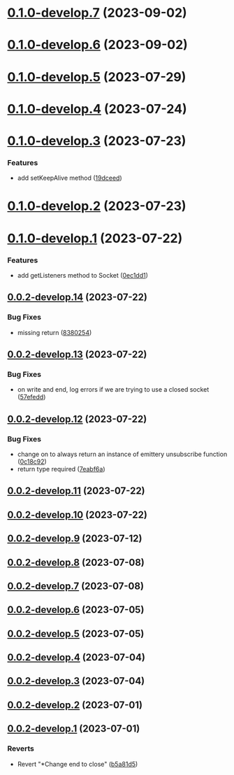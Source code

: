 # [0.1.0-develop.7](https://git.lumeweb.com/LumeWeb/kernel-swarm-client/compare/v0.1.0-develop.6...v0.1.0-develop.7) (2023-09-02)

# [0.1.0-develop.6](https://git.lumeweb.com/LumeWeb/kernel-swarm-client/compare/v0.1.0-develop.5...v0.1.0-develop.6) (2023-09-02)

# [0.1.0-develop.5](https://git.lumeweb.com/LumeWeb/kernel-swarm-client/compare/v0.1.0-develop.4...v0.1.0-develop.5) (2023-07-29)

# [0.1.0-develop.4](https://git.lumeweb.com/LumeWeb/kernel-swarm-client/compare/v0.1.0-develop.3...v0.1.0-develop.4) (2023-07-24)

# [0.1.0-develop.3](https://git.lumeweb.com/LumeWeb/kernel-swarm-client/compare/v0.1.0-develop.2...v0.1.0-develop.3) (2023-07-23)


### Features

* add setKeepAlive method ([19dceed](https://git.lumeweb.com/LumeWeb/kernel-swarm-client/commit/19dceedab299c1cd35563c5c88a3f608cfc56deb))

# [0.1.0-develop.2](https://git.lumeweb.com/LumeWeb/kernel-swarm-client/compare/v0.1.0-develop.1...v0.1.0-develop.2) (2023-07-23)

# [0.1.0-develop.1](https://git.lumeweb.com/LumeWeb/kernel-swarm-client/compare/v0.0.2-develop.14...v0.1.0-develop.1) (2023-07-22)


### Features

* add getListeners method to Socket ([0ec1dd1](https://git.lumeweb.com/LumeWeb/kernel-swarm-client/commit/0ec1dd1aacdce1e85d6250db9b61a3edccfaafa7))

## [0.0.2-develop.14](https://git.lumeweb.com/LumeWeb/kernel-swarm-client/compare/v0.0.2-develop.13...v0.0.2-develop.14) (2023-07-22)


### Bug Fixes

* missing return ([8380254](https://git.lumeweb.com/LumeWeb/kernel-swarm-client/commit/8380254638dde806ce38d3406ea6b4127cb2444b))

## [0.0.2-develop.13](https://git.lumeweb.com/LumeWeb/kernel-swarm-client/compare/v0.0.2-develop.12...v0.0.2-develop.13) (2023-07-22)


### Bug Fixes

* on write and end, log errors if we are trying to use a closed socket ([57efedd](https://git.lumeweb.com/LumeWeb/kernel-swarm-client/commit/57efedd0affd5e647db185aff0ba1be2a137aef3))

## [0.0.2-develop.12](https://git.lumeweb.com/LumeWeb/kernel-swarm-client/compare/v0.0.2-develop.11...v0.0.2-develop.12) (2023-07-22)


### Bug Fixes

* change on to always return an instance of emittery unsubscribe function ([0c18c92](https://git.lumeweb.com/LumeWeb/kernel-swarm-client/commit/0c18c92521de8b8685882b88ad8efa74a76617c6))
* return type required ([7eabf6a](https://git.lumeweb.com/LumeWeb/kernel-swarm-client/commit/7eabf6a05da9dcd833b55f386896a70fa6ec736d))

## [0.0.2-develop.11](https://git.lumeweb.com/LumeWeb/kernel-swarm-client/compare/v0.0.2-develop.10...v0.0.2-develop.11) (2023-07-22)

## [0.0.2-develop.10](https://git.lumeweb.com/LumeWeb/kernel-swarm-client/compare/v0.0.2-develop.9...v0.0.2-develop.10) (2023-07-22)

## [0.0.2-develop.9](https://git.lumeweb.com/LumeWeb/kernel-swarm-client/compare/v0.0.2-develop.8...v0.0.2-develop.9) (2023-07-12)

## [0.0.2-develop.8](https://git.lumeweb.com/LumeWeb/kernel-swarm-client/compare/v0.0.2-develop.7...v0.0.2-develop.8) (2023-07-08)

## [0.0.2-develop.7](https://git.lumeweb.com/LumeWeb/kernel-swarm-client/compare/v0.0.2-develop.6...v0.0.2-develop.7) (2023-07-08)

## [0.0.2-develop.6](https://git.lumeweb.com/LumeWeb/kernel-swarm-client/compare/v0.0.2-develop.5...v0.0.2-develop.6) (2023-07-05)

## [0.0.2-develop.5](https://git.lumeweb.com/LumeWeb/kernel-swarm-client/compare/v0.0.2-develop.4...v0.0.2-develop.5) (2023-07-05)

## [0.0.2-develop.4](https://git.lumeweb.com/LumeWeb/kernel-swarm-client/compare/v0.0.2-develop.3...v0.0.2-develop.4) (2023-07-04)

## [0.0.2-develop.3](https://git.lumeweb.com/LumeWeb/kernel-swarm-client/compare/v0.0.2-develop.2...v0.0.2-develop.3) (2023-07-04)

## [0.0.2-develop.2](https://git.lumeweb.com/LumeWeb/kernel-swarm-client/compare/v0.0.2-develop.1...v0.0.2-develop.2) (2023-07-01)

## [0.0.2-develop.1](https://git.lumeweb.com/LumeWeb/kernel-swarm-client/compare/v0.0.1...v0.0.2-develop.1) (2023-07-01)


### Reverts

* Revert "*Change end to close" ([b5a81d5](https://git.lumeweb.com/LumeWeb/kernel-swarm-client/commit/b5a81d51ab490e5e8f405a18a5859f624d7b0b93))
